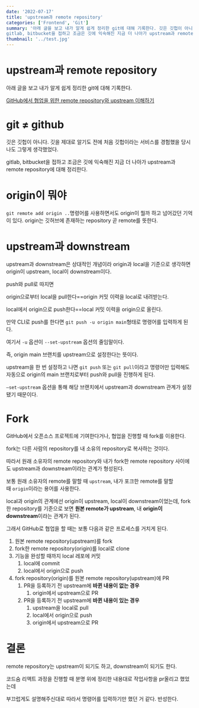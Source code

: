 ```yaml
---
date: '2022-07-17'
title: 'upstream과 remote repository'
categories: ['Frontend', 'Git']
summary: '아래 글을 보고 내가 알게 쉽게 정리한 git에 대해 기록한다. 깃은 깃헙이 아니다. 깃을 제대로 알기도 전에 처음 깃헙이라는 서비스를 경험했을 당시 나도 그렇게 생각했었다. 
gitlab, bitbucket을 접하고 조금은 깃에 익숙해진 지금 더 나아가 upstream과 remote repository에 대해 정리한다.'
thumbnail: '../test.jpg'
---
```



# upstream과 remote repository

아래 글을 보고 내가 알게 쉽게 정리한 git에 대해 기록한다.

[GitHub에서 협업을 위한 remote repository와 upstream 이해하기](https://pers0n4.io/github-remote-repository-and-upstream/)

# git ≠ github

깃은 깃헙이 아니다. 깃을 제대로 알기도 전에 처음 깃헙이라는 서비스를 경험했을 당시 나도 그렇게 생각했었다. 

gitlab, bitbucket을 접하고 조금은 깃에 익숙해진 지금 더 나아가 upstream과 remote repository에 대해 정리한다.

# origin이 뭐야

`git remote add origin ..`명령어를 사용하면서도 origin이 뭘까 하고 넘어갔던 기억이 있다. origin는 깃허브에 존재하는 repository 곧 remote를 뜻한다.

# upstream과 downstream

upstream과 downstream은 상대적인 개념이라 origin과 local을 기준으로 생각하면 origin이 upstream, local이 downstream이다.

push와 pull로 따지면 

origin으로부터 local을 pull한다==origin 커밋 이력을 local로 내려받는다.

local에서 origin으로 push한다==local 커밋 이력을 origin으로 올린다.

만약 CLI로 push를 한다면 `git push -u origin main`형태로 명령어를 입력하게 된다.

여기서 `-u` 옵션이 `--set-upstream` 옵션의 줄임말이다.

즉, origin main 브랜치를 upstream으로 설정한다는 뜻이다.

upstream을 한 번 설정하고 나면 `git push` 또는 `git pull`이라고 명령어만 입력해도 자동으로 origin의 main 브랜치로부터 push와 pull을 진행하게 된다.

`—set-upstream` 옵션을 통해 해당 브랜치에서 upstream과 downstream 관계가 설정됐기 때문이다.

# Fork

GitHub에서 오픈소스 프로젝트에 기여한다거나, 협업을 진행할 때 fork를 이용한다. 

fork는 다른 사람의 repository를 내 소유의 repository로 복사하는 것이다. 

따라서 원래 소유자의 remote repository와 내가 fork한 remote repository 사이에도 upstream과 downstream이라는 관계가 형성된다. 

보통 원래 소유자의 remote를 말할 때 `upstream`, 내가 포크한 remote를 말할 때 `origin`이라는 용어를 사용한다.

local과 origin의 관계에선 origin이 upstream, local이 downstream이었는데, fork한 repository를 기준으로 보면 **원본 remote가 upstream**, 내 **origin이** **downstream**이라는 관계가 된다.

그래서 GitHub로 협업을 할 때는 보통 다음과 같은 프로세스를 거치게 된다.

1. 원본 remote repository(upstream)를 fork
2. fork한 remote repository(origin)를 local로 clone
3. 기능을 완성할 때까지 local 레포에 커밋
    1. local에 commit
    2. local에서 origin으로 push
4. fork repository(origin)를 원본 remote repository(upstream)에 PR
    1. PR을 등록하기 전 upstream에 **바뀐 내용이 없는 경우**
        1. origin에서 upstream으로 PR
    2. PR을 등록하기 전 upstream에 **바뀐 내용이 있는 경우**
        1. upstream을 local로 pull
        2. local에서 origin으로 push
        3. origin에서 upstream으로 PR
        

# 결론

remote repository는 upstream이 되기도 하고, downstream이 되기도 한다.

코드숨 리액트 과정을 진행할 때 분명 위에 정리한 내용대로 작업사항을 pr올리고 했었는데

부끄럽게도 설명해주신대로 따라서 명령어를 입력하기만 했던 거 같다. 반성한다.